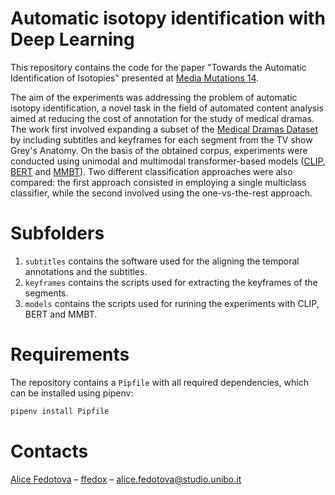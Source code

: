 # Automatic isotopy identification with Deep Learning

This repository contains the code for the paper "Towards the Automatic Identification of Isotopies" presented at [Media Mutations 14](https://www.mediamutations.org/).

The aim of the experiments was addressing the problem of automatic isotopy identification, a novel task in the field of automated content analysis aimed at reducing the cost of annotation for the study of medical dramas. The work first involved expanding a subset of the [Medical Dramas Dataset](https://osf.io/24tus/) by including subtitles and keyframes for each segment from the TV show Grey's Anatomy. On the basis of the obtained corpus, experiments were conducted using unimodal and multimodal transformer-based models ([CLIP](https://huggingface.co/docs/transformers/model_doc/clip), [BERT](https://huggingface.co/docs/transformers/model_doc/bert) and [MMBT](https://github.com/facebookresearch/mmbt)). Two different classification approaches were also compared: the first approach consisted in employing a single multiclass classifier, while the second involved using the one-vs-the-rest approach. 

# Subfolders

1. `subtitles` contains the software used for the aligning the temporal annotations and the subtitles. 
2. `keyframes` contains the scripts used for extracting the keyframes of the segments.
3. `models` contains the scripts used for running the experiments with CLIP, BERT and MMBT.

# Requirements

The repository contains a `Pipfile` with all required dependencies, which can be installed using pipenv: 

```sh
pipenv install Pipfile
```

# Contacts

[Alice Fedotova](https://www.linkedin.com/in/alice-fedotova/) – [ffedox](https://github.com/ffedox) – [alice.fedotova@studio.unibo.it](mailto:alice.fedotova@studio.unibo.it)
